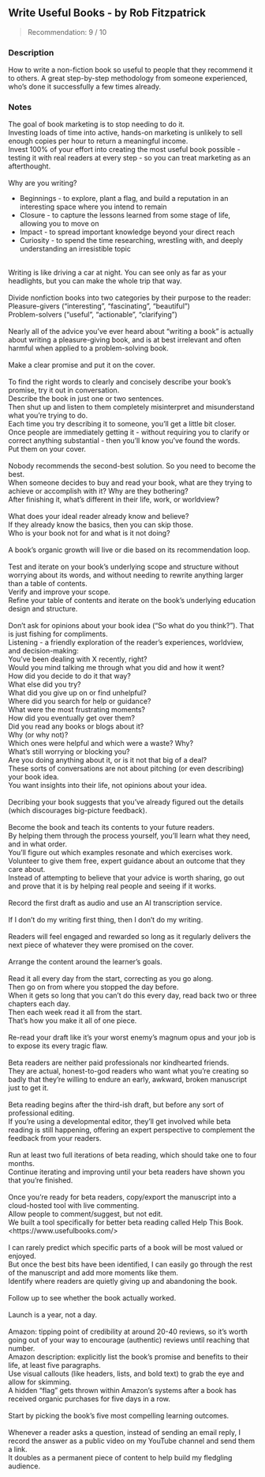 ## Write Useful Books - by Rob Fitzpatrick
> Recommendation: 9 / 10
    
### Description
How to write a non-fiction book so useful to people that they recommend it to others. A great step-by-step methodology from someone experienced, who’s done it successfully a few times already.
    
### Notes
The goal of book marketing is to stop needing to do it.<br>
Investing loads of time into active, hands-on marketing is unlikely to sell enough copies per hour to return a meaningful income.<br>
Invest 100% of your effort into creating the most useful book possible - testing it with real readers at every step - so you can treat marketing as an afterthought.<br>
<br>
Why are you writing?<br>
* Beginnings - to explore, plant a flag, and build a reputation in an interesting space where you intend to remain<br>
* Closure - to capture the lessons learned from some stage of life, allowing you to move on<br>
* Impact - to spread important knowledge beyond your direct reach<br>
* Curiosity - to spend the time researching, wrestling with, and deeply understanding an irresistible topic<br>
<br>
Writing is like driving a car at night. You can see only as far as your headlights, but you can make the whole trip that way.<br>
<br>
Divide nonfiction books into two categories by their purpose to the reader:<br>
Pleasure-givers (“interesting”, “fascinating”, “beautiful”)<br>
Problem-solvers (“useful”, “actionable”, “clarifying”)<br>
<br>
Nearly all of the advice you’ve ever heard about “writing a book” is actually about writing a pleasure-giving book, and is at best irrelevant and often harmful when applied to a problem-solving book.<br>
<br>
Make a clear promise and put it on the cover.<br>
<br>
To find the right words to clearly and concisely describe your book’s promise, try it out in conversation.<br>
Describe the book in just one or two sentences.<br>
Then shut up and listen to them completely misinterpret and misunderstand what you’re trying to do.<br>
Each time you try describing it to someone, you’ll get a little bit closer.<br>
Once people are immediately getting it - without requiring you to clarify or correct anything substantial - then you’ll know you’ve found the words.<br>
Put them on your cover.<br>
<br>
Nobody recommends the second-best solution. So you need to become the best.<br>
When someone decides to buy and read your book, what are they trying to achieve or accomplish with it? Why are they bothering?<br>
After finishing it, what’s different in their life, work, or worldview?<br>
<br>
What does your ideal reader already know and believe?<br>
If they already know the basics, then you can skip those.<br>
Who is your book not for and what is it not doing?<br>
<br>
A book’s organic growth will live or die based on its recommendation loop.<br>
<br>
Test and iterate on your book’s underlying scope and structure without worrying about its words, and without needing to rewrite anything larger than a table of contents.<br>
Verify and improve your scope.<br>
Refine your table of contents and iterate on the book’s underlying education design and structure.<br>
<br>
Don’t ask for opinions about your book idea (“So what do you think?”). That is just fishing for compliments.<br>
Listening - a friendly exploration of the reader’s experiences, worldview, and decision-making:<br>
You’ve been dealing with X recently, right?<br>
Would you mind talking me through what you did and how it went?<br>
How did you decide to do it that way?<br>
What else did you try?<br>
What did you give up on or find unhelpful?<br>
Where did you search for help or guidance?<br>
What were the most frustrating moments?<br>
How did you eventually get over them?<br>
Did you read any books or blogs about it?<br>
Why (or why not)?<br>
Which ones were helpful and which were a waste? Why?<br>
What’s still worrying or blocking you?<br>
Are you doing anything about it, or is it not that big of a deal?<br>
These sorts of conversations are not about pitching (or even describing) your book idea.<br>
You want insights into their life, not opinions about your idea.<br>
<br>
Decribing your book suggests that you’ve already figured out the details (which discourages big-picture feedback).<br>
<br>
Become the book and teach its contents to your future readers.<br>
By helping them through the process yourself, you’ll learn what they need, and in what order.<br>
You’ll figure out which examples resonate and which exercises work.<br>
Volunteer to give them free, expert guidance about an outcome that they care about.<br>
Instead of attempting to believe that your advice is worth sharing, go out and prove that it is by helping real people and seeing if it works.<br>
<br>
Record the first draft as audio and use an AI transcription service.<br>
<br>
If I don’t do my writing first thing, then I don’t do my writing.<br>
<br>
Readers will feel engaged and rewarded so long as it regularly delivers the next piece of whatever they were promised on the cover.<br>
<br>
Arrange the content around the learner’s goals.<br>
<br>
Read it all every day from the start, correcting as you go along.<br>
Then go on from where you stopped the day before.<br>
When it gets so long that you can’t do this every day, read back two or three chapters each day.<br>
Then each week read it all from the start.<br>
That’s how you make it all of one piece.<br>
<br>
Re-read your draft like it’s your worst enemy’s magnum opus and your job is to expose its every tragic flaw.<br>
<br>
Beta readers are neither paid professionals nor kindhearted friends.<br>
They are actual, honest-to-god readers who want what you’re creating so badly that they’re willing to endure an early, awkward, broken manuscript just to get it.<br>
<br>
Beta reading begins after the third-ish draft, but before any sort of professional editing.<br>
If you’re using a developmental editor, they’ll get involved while beta reading is still happening, offering an expert perspective to complement the feedback from your readers.<br>
<br>
Run at least two full iterations of beta reading, which should take one to four months.<br>
Continue iterating and improving until your beta readers have shown you that you’re finished.<br>
<br>
Once you’re ready for beta readers, copy/export the manuscript into a cloud-hosted tool with live commenting.<br>
Allow people to comment/suggest, but not edit.<br>
We built a tool specifically for better beta reading called Help This Book. &lt;https://www.usefulbooks.com/&gt;<br>
<br>
I can rarely predict which specific parts of a book will be most valued or enjoyed.<br>
But once the best bits have been identified, I can easily go through the rest of the manuscript and add more moments like them.<br>
Identify where readers are quietly giving up and abandoning the book.<br>
<br>
Follow up to see whether the book actually worked.<br>
<br>
Launch is a year, not a day.<br>
<br>
Amazon: tipping point of credibility at around 20-40 reviews, so it’s worth going out of your way to encourage (authentic) reviews until reaching that number.<br>
Amazon description: explicitly list the book’s promise and benefits to their life, at least five paragraphs.<br>
Use visual callouts (like headers, lists, and bold text) to grab the eye and allow for skimming.<br>
A hidden “flag” gets thrown within Amazon’s systems after a book has received organic purchases for five days in a row.<br>
<br>
Start by picking the book’s five most compelling learning outcomes.<br>
<br>
Whenever a reader asks a question, instead of sending an email reply, I record the answer as a public video on my YouTube channel and send them a link.<br>
It doubles as a permanent piece of content to help build my fledgling audience.
